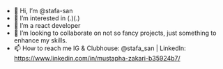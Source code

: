 - 👋 Hi, I’m @stafa-san
- 👀 I’m interested in (.)(.)
- 🌱 I’m a react developer
- 💞️ I’m looking to collaborate on not so fancy projects, just something to enhance my skills.
- 📫 How to reach me IG & Clubhouse: @stafa_san | LinkedIn: https://www.linkedin.com/in/mustapha-zakari-b35924b7/

<!---
stafa-san/stafa-san is a ✨ special ✨ repository because its `README.md` (this file) appears on your GitHub profile.
You can click the Preview link to take a look at your changes.
--->
